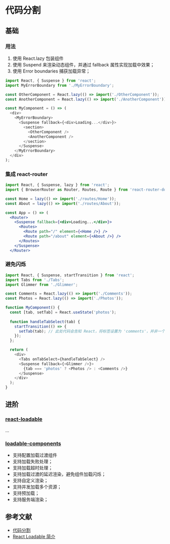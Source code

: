 # 代码分割

## 基础

### 用法

1. 使用 React.lazy 包装组件
2. 使用 Suspend 来渲染动态组件，并通过 fallback 属性实现加载中效果；
3. 使用 Error boundaries 捕获加载异常；

```js
import React, { Suspense } from 'react';
import MyErrorBoundary from './MyErrorBoundary';

const OtherComponent = React.lazy(() => import('./OtherComponent'));
const AnotherComponent = React.lazy(() => import('./AnotherComponent'));

const MyComponent = () => (
  <div>
    <MyErrorBoundary>
      <Suspense fallback={<div>Loading...</div>}>
        <section>
          <OtherComponent />
          <AnotherComponent />
        </section>
      </Suspense>
    </MyErrorBoundary>
  </div>
);
```

### 集成 react-router

```jsx
import React, { Suspense, lazy } from 'react';
import { BrowserRouter as Router, Routes, Route } from 'react-router-dom';

const Home = lazy(() => import('./routes/Home'));
const About = lazy(() => import('./routes/About'));

const App = () => (
  <Router>
    <Suspense fallback={<div>Loading...</div>}>
      <Routes>
        <Route path="/" element={<Home />} />
        <Route path="/about" element={<About />} />
      </Routes>
    </Suspense>
  </Router>
```

### 避免闪烁

```js
import React, { Suspense, startTransition } from 'react';
import Tabs from './Tabs';
import Glimmer from './Glimmer';

const Comments = React.lazy(() => import('./Comments'));
const Photos = React.lazy(() => import('./Photos'));

function MyComponent() {
  const [tab, setTab] = React.useState('photos');
  
  function handleTabSelect(tab) {
    startTransition(() => {
      setTab(tab); // 此处代码会告知 React，将标签设置为 'comments'，并非一个紧急更新。而是一个 transition，可能需要一些实际。然后 React 会保留旧的 UI 并进行交互，当它准备好时，会切换为 <Comments />。
    });
  };

  return (
    <div>
      <Tabs onTabSelect={handleTabSelect} />
      <Suspense fallback={<Glimmer />}>
        {tab === 'photos' ? <Photos /> : <Comments />}
      </Suspense>
    </div>
  );
}
```


## 进阶

### [react-loadable](https://github.com/jamiebuilds/react-loadable)

...

### [loadable-components](https://github.com/smooth-code/loadable-components)

- 支持配置加载过渡组件
- 支持加载失败处理；
- 支持加载超时处理；
- 支持加载过渡的延迟渲染，避免组件加载闪烁；
- 支持自定义渲染；
- 支持并发加载多个资源；
- 支持预加载；
- 支持服务端渲染；

## 参考文献

- [代码分割](https://zh-hans.reactjs.org/docs/code-splitting.html)
- [React Loadable 简介](https://zhuanlan.zhihu.com/p/25874892)
